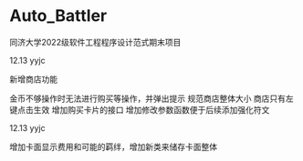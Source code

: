 # Auto_Battler
同济大学2022级软件工程程序设计范式期末项目

12.13 yyjc

新增商店功能

金币不够操作时无法进行购买等操作，并弹出提示
规范商店整体大小
商店只有左键点击生效
增加购买卡片的接口
增加修改参数函数便于后续添加强化符文

12.13 yyjc

增加卡面显示费用和可能的羁绊，增加新类来储存卡面整体
